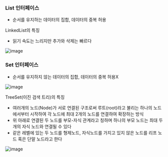 ### List 인터페이스

- 순서를 유지하는 데이터의 집합, 데이터의 중복 허용

LinkedList의 특징

- 읽기 속도는 느리지만 추가와 삭제는 빠르다

![image](https://user-images.githubusercontent.com/76515226/137623584-333abcb0-b0d7-48b9-99b2-433a6839fdb9.png)

### Set 인터페이스

- 순서를 유지하지 않는 데이터의 집합, 데이터의 중복 허용X

![image](https://user-images.githubusercontent.com/76515226/137622739-2265b488-d5c5-4543-b726-59eeea84ee7f.png)

TreeSet(이진 검색 트리)의 특징 

- 여러개의 노드(Node)가 서로 연결된 구조로써 루트(root)라고 불리는 하나의 노드에서부터 시작하여 각 노드에 최대 2개의 노드를 연결하여 확장하는 방식
- 위 아래로 연결된 두 노드를 부모-자식 관계라고 칭하며 하나의 부모 노드는 최대 두 개의 자식 노드와 연결될 수 있다
- 같은 레벨에 있는 두 노드를 형제노드, 자식노드를 가지고 있지 않은 노드를 리프 노드 혹은 단말 노드라고 한다

![image](https://user-images.githubusercontent.com/76515226/137623331-f92f0725-616f-4684-a275-45d295fa56a3.png)

